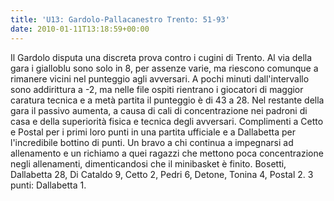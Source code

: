 ```yaml
---
title: 'U13: Gardolo-Pallacanestro Trento: 51-93'
date: 2010-01-11T13:18:59+00:00
---
```

Il Gardolo disputa una discreta prova contro i cugini di Trento. Al via della gara i gialloblu sono solo in 8, per assenze varie, ma riescono comunque a rimanere vicini nel punteggio agli avversari. A pochi minuti dall'intervallo sono addirittura a -2, ma nelle file ospiti rientrano i giocatori di maggior caratura tecnica e a metà partita il punteggio è di 43 a 28. Nel restante della gara il passivo aumenta, a causa di cali di concentrazione nei padroni di casa e della superiorità fisica e tecnica degli avversari. Complimenti a Cetto e Postal per i primi loro punti in una partita ufficiale e a Dallabetta per l'incredibile bottino di punti. Un bravo a chi continua a impegnarsi ad allenamento e un richiamo a quei ragazzi che mettono poca concentrazione negli allenamenti, dimenticandosi che il minibasket è finito.
Bosetti, Dallabetta 28, Di Cataldo 9, Cetto 2, Pedri 6, Detone, Tonina 4, Postal 2. 3 punti: Dallabetta 1.